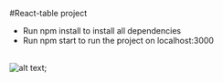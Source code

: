 #React-table project

- Run npm install to install all dependencies
- Run npm start to run the project on localhost:3000
  <br>
  <br>

![alt text]('./img.png');
